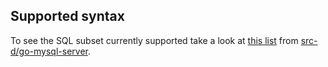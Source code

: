 ## Supported syntax

To see the SQL subset currently supported take a look at [this list](https://github.com/src-d/go-mysql-server/blob/v0.1.0/SUPPORTED.md) from [src-d/go-mysql-server](https://github.com/src-d/go-mysql-server).
